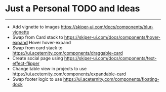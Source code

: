 # Just a Personal TODO and Ideas
___

- Add vignette to images https://skiper-ui.com/docs/components/blur-vignette
- Swap from Card stack to https://skiper-ui.com/docs/components/hover-expand Hover hover-expand
- Swap from card stack to https://ui.aceternity.com/components/draggable-card 
- Create social page using https://skiper-ui.com/docs/components/text-effect-flipper
- Change table view in projects to use https://ui.aceternity.com/components/expandable-card
- Swap footer logic to use https://ui.aceternity.com/components/floating-dock

